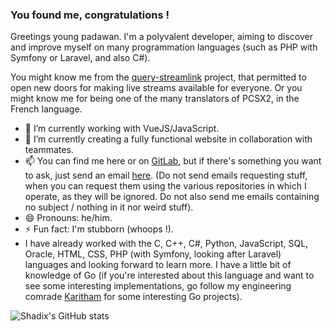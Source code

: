 ### You found me, congratulations !

Greetings young padawan. I'm a polyvalent developer, aiming to discover and improve myself on many programmation languages (such as PHP with Symfony or Laravel, and also C#).

You might know me from the [query-streamlink](https://github.com/LaneSh4d0w/query-streamlink) project, that permitted to open new doors for making live streams available for everyone.
Or you might know me for being one of the many translators of PCSX2, in the French language.

- 🔭 I’m currently working with VueJS/JavaScript.
- 🌱 I’m currently creating a fully functional website in collaboration with teammates.
- 📫 You can find me here or on [GitLab](https://gitlab.com/theofficialomega), but if there's something you want to ask, just send an email [here](mailto:lanesh4d0w@gmail.com). (Do not send emails requesting stuff, when you can request them using the various repositories in which I operate, as they will be ignored. Do not also send me emails containing no subject / nothing in it nor weird stuff).
- 😄 Pronouns: he/him.
- ⚡ Fun fact: I'm stubborn (whoops !).
- I have already worked with the C, C++, C#, Python, JavaScript, SQL, Oracle, HTML, CSS, PHP (with Symfony, looking after Laravel) languages and looking forward to learn more. I have a little bit of knowledge of Go (if you're interested about this language and want to see some interesting implementations, go follow my engineering comrade [Karitham](https://github.com/Karitham) for some interesting Go projects).

![Shadix's GitHub stats](https://github-readme-stats.vercel.app/api?username=lanesh4d0w&show_icons=true)
